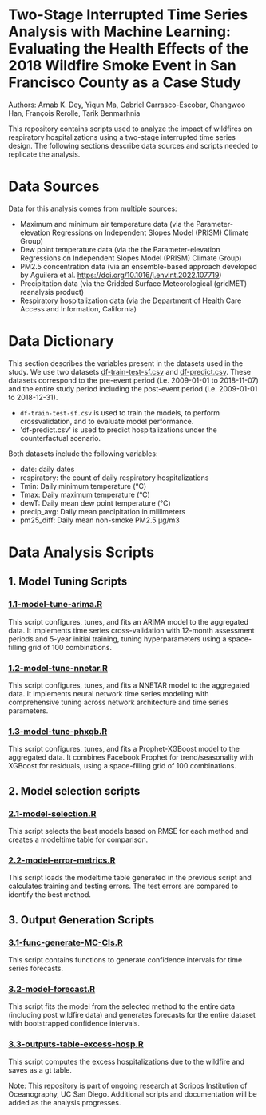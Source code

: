 # Two-Stage Interrupted Time Series Analysis with Machine Learning: Evaluating the Health Effects of the 2018 Wildfire Smoke Event in San Francisco County as a Case Study
Authors: Arnab K. Dey, Yiqun Ma, Gabriel Carrasco-Escobar, Changwoo Han, François Rerolle, Tarik Benmarhnia

This repository contains scripts used to analyze the impact of wildfires on respiratory hospitalizations using a two-stage interrupted time series design. The following sections describe data sources and scripts needed to replicate the analysis.

# Data Sources

Data for this analysis comes from multiple sources:

* Maximum and minimum air temperature data (via the Parameter-elevation Regressions on Independent Slopes Model (PRISM) Climate Group)
* Dew point temperature data (via the the Parameter-elevation Regressions on Independent Slopes Model (PRISM) Climate Group)
* PM2.5 concentration data (via an ensemble-based approach developed by Aguilera et al. https://doi.org/10.1016/j.envint.2022.107719)
* Precipitation data (via the Gridded Surface Meteorological (gridMET) reanalysis product)
* Respiratory hospitalization data (via the Department of Health Care Access and Information, California)

# Data Dictionary

This section describes the variables present in the datasets used in the study. We use two datasets [df-train-test-sf.csv](Data/) and [df-predict.csv](Data/). 
These datasets correspond to the pre-event period (i.e. 2009-01-01 to 2018-11-07) and the entire study period including the post-event period (i.e. 2009-01-01 to 2018-12-31).
* `df-train-test-sf.csv` is used to train the models, to perform crossvalidation, and to evaluate model performance. 
* 'df-predict.csv' is used to predict hospitalizations under the counterfactual scenario.

Both datasets include the following variables:
* date: daily dates
* respiratory: the count of daily respiratory hospitalizations  
* Tmin: Daily minimum temperature (°C)
* Tmax: Daily maximum temperature (°C)
* dewT: Daily mean dew point temperature (°C)
* precip_avg: Daily mean precipitation in millimeters 
* pm25_diff: Daily mean non-smoke PM2.5 μg/m3

# Data Analysis Scripts

## 1. Model Tuning Scripts

### [1.1-model-tune-arima.R](R/1.1-model-tune-arima.R)
This script configures, tunes, and fits an ARIMA model to the aggregated data. It implements time series cross-validation with 12-month assessment periods and 5-year initial training, tuning hyperparameters using a space-filling grid of 100 combinations.

### [1.2-model-tune-nnetar.R](R/1.2-model-tune-nnetar.R)
This script configures, tunes, and fits a NNETAR model to the aggregated data. It implements neural network time series modeling with comprehensive tuning across network architecture and time series parameters.

### [1.3-model-tune-phxgb.R](R/1.3-model-tune-phxgb.R)
This script configures, tunes, and fits a Prophet-XGBoost model to the aggregated data. It combines Facebook Prophet for trend/seasonality with XGBoost for residuals, using a space-filling grid of 100 combinations.

## 2. Model selection scripts 

### [2.1-model-selection.R](R/2.1-model-select-best.R)
This script selects the best models based on RMSE for each method and creates a modeltime table for comparison. 

### [2.2-model-error-metrics.R](R/2.2-model-error-metrics.R)
This script loads the modeltime table generated in the previous script and calculates training and testing errors. The test errors are compared to identify the best method.

## 3. Output Generation Scripts

### [3.1-func-generate-MC-CIs.R](R/3.1-func-generate-MC-CIs.R)
This script contains functions to generate confidence intervals for time series forecasts.

### [3.2-model-forecast.R](R/3.2-model-forecast.R)
This script fits the model from the selected method to the entire data (including post wildfire data) and generates forecasts for the entire dataset with bootstrapped confidence intervals.

### [3.3-outputs-table-excess-hosp.R](R/3.3-outputs-table-excess-hosp.R)
This script computes the excess hospitalizations due to the wildfire and saves as a gt table.

Note: This repository is part of ongoing research at Scripps Institution of Oceanography, UC San Diego. Additional scripts and documentation will be added as the analysis progresses.